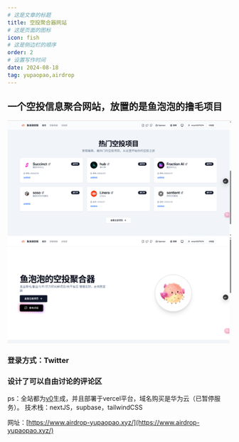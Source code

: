 ```yaml
---
# 这是文章的标题
title: 空投聚合器网站
# 这是页面的图标
icon: fish
# 这是侧边栏的顺序
order: 2
# 设置写作时间
date: 2024-08-18
tag: yupaopao,airdrop
---
```

## 一个空投信息聚合网站，放置的是鱼泡泡的撸毛项目
![website](/src/projects/project-images/yupaopao1.png)
![projects](/src/projects/project-images/yupaopao2.png)
### 登录方式：Twitter
### 设计了可以自由讨论的评论区
ps：全站都为[v0](v0.dev)生成，并且部署于vercel平台，域名购买是华为云（已暂停服务）。
技术栈：nextJS，supbase，tailwindCSS

网址：[https://www.airdrop-yupaopao.xyz/](https://www.airdrop-yupaopao.xyz/)
